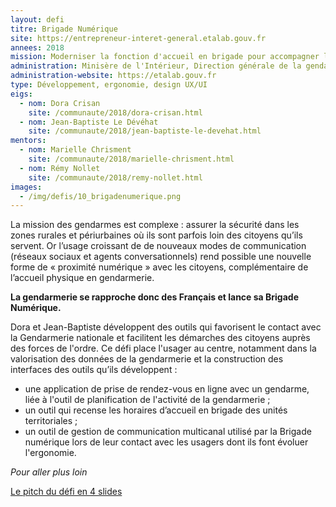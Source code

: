 ```yaml
---
layout: defi
titre: Brigade Numérique
site: https://entrepreneur-interet-general.etalab.gouv.fr
annees: 2018
mission: Moderniser la fonction d'accueil en brigade pour accompagner les citoyens et les gendarmes
administration: Minisère de l'Intérieur, Direction générale de la gendarmerie nationale (DGGN)
administration-website: https://etalab.gouv.fr
type: Développement, ergonomie, design UX/UI
eigs:
  - nom: Dora Crisan
    site: /communaute/2018/dora-crisan.html
  - nom: Jean-Baptiste Le Dévéhat
    site: /communaute/2018/jean-baptiste-le-devehat.html
mentors:
  - nom: Marielle Chrisment
    site: /communaute/2018/marielle-chrisment.html
  - nom: Rémy Nollet
    site: /communaute/2018/remy-nollet.html
images:
  - /img/defis/10_brigadenumerique.png
---
```


La mission des gendarmes est complexe : assurer la sécurité dans les
zones rurales et périurbaines où ils sont parfois loin des citoyens
qu’ils servent. Or l’usage croissant de de nouveaux modes de communication
(réseaux sociaux et agents conversationnels) rend possible une nouvelle
forme de « proximité numérique » avec les citoyens, complémentaire de
l’accueil physique en gendarmerie.

**La gendarmerie se rapproche donc des Français et lance sa Brigade
Numérique.**

Dora et Jean-Baptiste développent des outils qui favorisent le contact
avec la Gendarmerie nationale et facilitent les démarches des citoyens
auprès des forces de l'ordre. Ce défi place l'usager au centre,
notamment dans la valorisation des données de la gendarmerie et
la construction des interfaces des outils qu’ils développent :
- une application de prise de rendez-vous en ligne avec un gendarme,
liée à l'outil de planification de l'activité de la gendarmerie ;
- un outil qui recense les horaires d’accueil en brigade des unités
territoriales ;
- un outil de gestion de communication multicanal utilisé par la
Brigade numérique lors de leur contact avec les usagers dont ils font évoluer
l'ergonomie.

_Pour aller plus loin_

[Le pitch du défi en 4 slides](https://www.slideshare.net/Etalab/eig-promo-2-prsentation-du-dfi-brigade-numrique/1)
